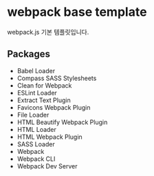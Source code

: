# webpack base template

webpack.js 기본 템플릿입니다.

## Packages

- Babel Loader
- Compass SASS Stylesheets
- Clean for Webpack
- ESLint Loader
- Extract Text Plugin
- Favicons Webpack Plugin
- File Loader
- HTML Beautify Webpack Plugin
- HTML Loader
- HTML Webpack Plugin
- SASS Loader
- Webpack
- Webpack CLI
- Webpack Dev Server